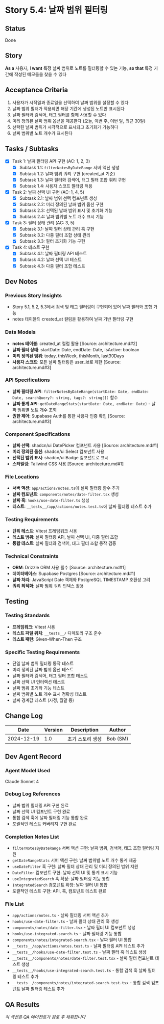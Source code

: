 # Story 5.4: 날짜 범위 필터링

## Status
Done

## Story
**As a** 사용자,
**I want** 특정 날짜 범위로 노트를 필터링할 수 있는 기능,
**so that** 특정 기간에 작성된 메모들을 찾을 수 있다

## Acceptance Criteria
1. 사용자가 시작일과 종료일을 선택하여 날짜 범위를 설정할 수 있다
2. 날짜 범위 필터가 적용되면 해당 기간에 생성된 노트만 표시된다
3. 날짜 필터와 검색어, 태그 필터를 함께 사용할 수 있다
4. 미리 정의된 날짜 범위 옵션을 제공한다 (오늘, 이번 주, 이번 달, 최근 30일)
5. 선택된 날짜 범위가 시각적으로 표시되고 초기화가 가능하다
6. 날짜 범위별 노트 개수가 표시된다

## Tasks / Subtasks
- [x] Task 1: 날짜 필터링 API 구현 (AC: 1, 2, 3)
  - [x] Subtask 1.1: `filterNotesByDateRange` 서버 액션 생성
  - [x] Subtask 1.2: 날짜 범위 쿼리 구현 (created_at 기준)
  - [x] Subtask 1.3: 날짜 필터와 검색어, 태그 필터 조합 쿼리 구현
  - [x] Subtask 1.4: 사용자 스코프 필터링 적용
- [x] Task 2: 날짜 선택 UI 구현 (AC: 1, 4, 5)
  - [x] Subtask 2.1: 날짜 범위 선택 컴포넌트 생성
  - [x] Subtask 2.2: 미리 정의된 날짜 범위 옵션 구현
  - [x] Subtask 2.3: 선택된 날짜 범위 표시 및 초기화 기능
  - [x] Subtask 2.4: 날짜 범위별 노트 개수 표시 기능
- [x] Task 3: 필터 상태 관리 (AC: 3, 5)
  - [x] Subtask 3.1: 날짜 필터 상태 관리 훅 구현
  - [x] Subtask 3.2: 다중 필터 조합 상태 관리
  - [x] Subtask 3.3: 필터 초기화 기능 구현
- [x] Task 4: 테스트 구현
  - [x] Subtask 4.1: 날짜 필터링 API 테스트
  - [x] Subtask 4.2: 날짜 선택 UI 테스트
  - [x] Subtask 4.3: 다중 필터 조합 테스트

## Dev Notes

### Previous Story Insights
- Story 5.1, 5.2, 5.3에서 검색 및 태그 필터링이 구현되어 있어 날짜 필터와 조합 가능
- notes 테이블의 created_at 컬럼을 활용하여 날짜 기반 필터링 구현

### Data Models
- **notes 테이블**: created_at 컬럼 활용 [Source: architecture.md#2]
- **날짜 필터 상태**: startDate: Date, endDate: Date, isActive: boolean
- **미리 정의된 범위**: today, thisWeek, thisMonth, last30Days
- **사용자 스코프**: 모든 날짜 필터링은 user_id로 제한 [Source: architecture.md#3]

### API Specifications
- **날짜 필터링 API**: `filterNotesByDateRange(startDate: Date, endDate: Date, searchQuery?: string, tags?: string[])` 함수
- **날짜 통계 API**: `getDateRangeStats(startDate: Date, endDate: Date)` - 날짜 범위별 노트 개수 조회
- **권한 제어**: Supabase Auth를 통한 사용자 인증 확인 [Source: architecture.md#3]

### Component Specifications
- **날짜 선택**: shadcn/ui DatePicker 컴포넌트 사용 [Source: architecture.md#1]
- **미리 정의된 옵션**: shadcn/ui Select 컴포넌트 사용
- **선택된 범위 표시**: shadcn/ui Badge 컴포넌트로 표시
- **스타일링**: Tailwind CSS 사용 [Source: architecture.md#1]

### File Locations
- **서버 액션**: `app/actions/notes.ts`에 날짜 필터링 함수 추가
- **날짜 컴포넌트**: `components/notes/date-filter.tsx` 생성
- **날짜 훅**: `hooks/use-date-filter.ts` 생성
- **테스트**: `__tests__/app/actions/notes.test.ts`에 날짜 필터링 테스트 추가

### Testing Requirements
- **단위 테스트**: Vitest 프레임워크 사용
- **테스트 범위**: 날짜 필터링 API, 날짜 선택 UI, 다중 필터 조합
- **통합 테스트**: 날짜 필터와 검색어, 태그 필터 조합 동작 검증

### Technical Constraints
- **ORM**: Drizzle ORM 사용 필수 [Source: architecture.md#1]
- **데이터베이스**: Supabase Postgres [Source: architecture.md#1]
- **날짜 처리**: JavaScript Date 객체와 PostgreSQL TIMESTAMP 호환성 고려
- **쿼리 최적화**: 날짜 범위 쿼리 인덱스 활용

## Testing

### Testing Standards
- **프레임워크**: Vitest 사용
- **테스트 파일 위치**: `__tests__/` 디렉토리 구조 준수
- **테스트 패턴**: Given-When-Then 구조

### Specific Testing Requirements
- 단일 날짜 범위 필터링 동작 테스트
- 미리 정의된 날짜 범위 옵션 테스트
- 날짜 필터와 검색어, 태그 필터 조합 테스트
- 날짜 선택 UI 인터랙션 테스트
- 날짜 범위 초기화 기능 테스트
- 날짜 범위별 노트 개수 표시 정확성 테스트
- 날짜 경계값 테스트 (자정, 월말 등)

## Change Log
| Date | Version | Description | Author |
|------|---------|-------------|---------|
| 2024-12-19 | 1.0 | 초기 스토리 생성 | Bob (SM) |

## Dev Agent Record

### Agent Model Used
Claude Sonnet 4

### Debug Log References
- 날짜 범위 필터링 API 구현 완료
- 날짜 선택 UI 컴포넌트 구현 완료
- 통합 검색 훅에 날짜 필터링 기능 통합 완료
- 포괄적인 테스트 커버리지 구현 완료

### Completion Notes List
- `filterNotesByDateRange` 서버 액션 구현: 날짜 범위, 검색어, 태그 조합 필터링 지원
- `getDateRangeStats` 서버 액션 구현: 날짜 범위별 노트 개수 통계 제공
- `useDateFilter` 훅 구현: 날짜 필터 상태 관리 및 미리 정의된 범위 지원
- `DateFilter` 컴포넌트 구현: 날짜 선택 UI 및 통계 표시 기능
- `useIntegratedSearch` 훅 확장: 날짜 필터링 기능 통합
- `IntegratedSearch` 컴포넌트 확장: 날짜 필터 UI 통합
- 포괄적인 테스트 구현: API, 훅, 컴포넌트 테스트 완료

### File List
- `app/actions/notes.ts` - 날짜 필터링 서버 액션 추가
- `hooks/use-date-filter.ts` - 날짜 필터 상태 관리 훅 생성
- `components/notes/date-filter.tsx` - 날짜 필터 UI 컴포넌트 생성
- `hooks/use-integrated-search.ts` - 날짜 필터링 기능 통합
- `components/notes/integrated-search.tsx` - 날짜 필터 UI 통합
- `__tests__/app/actions/notes.test.ts` - 날짜 필터링 API 테스트 추가
- `__tests__/hooks/use-date-filter.test.ts` - 날짜 필터 훅 테스트 생성
- `__tests__/components/notes/date-filter.test.tsx` - 날짜 필터 컴포넌트 테스트 생성
- `__tests__/hooks/use-integrated-search.test.ts` - 통합 검색 훅 날짜 필터링 테스트 추가
- `__tests__/components/notes/integrated-search.test.tsx` - 통합 검색 컴포넌트 날짜 필터링 테스트 추가

## QA Results
*이 섹션은 QA 에이전트가 검토 후 채워집니다*
